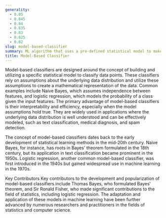 ```yaml
---
generality:
  - 0.85
  - 0.845
  - 0.84
  - 0.835
  - 0.83
  - 0.825
  - 0.82
slug: model-based-classifier
summary: ML algorithm that uses a pre-defined statistical model to make predictions based on input data.
title: Model-Based Classifier
---
```


Model-based classifiers are designed around the concept of building and utilizing a specific statistical model to classify data points. These classifiers rely on assumptions about the underlying data distribution and utilize these assumptions to create a mathematical representation of the data. Common examples include Naive Bayes, which assumes independence between features, and logistic regression, which models the probability of a class given the input features. The primary advantage of model-based classifiers is their interpretability and efficiency, especially when the model assumptions hold true. They are widely used in applications where the underlying data distribution is well understood and can be effectively modeled, such as text classification, medical diagnosis, and spam detection.

The concept of model-based classifiers dates back to the early development of statistical learning methods in the mid-20th century. Naive Bayes, for instance, has roots in Bayes' theorem formulated in the 18th century, but its application in text classification became prominent in the 1950s. Logistic regression, another common model-based classifier, was first introduced in the 1940s but gained widespread use in machine learning in the 1970s.

Key Contributors
Key contributors to the development and popularization of model-based classifiers include Thomas Bayes, who formulated Bayes' theorem, and Sir Ronald Fisher, who made significant contributions to the field of statistics, including logistic regression. The adaptation and application of these models in machine learning have been further advanced by numerous researchers and practitioners in the fields of statistics and computer science.

